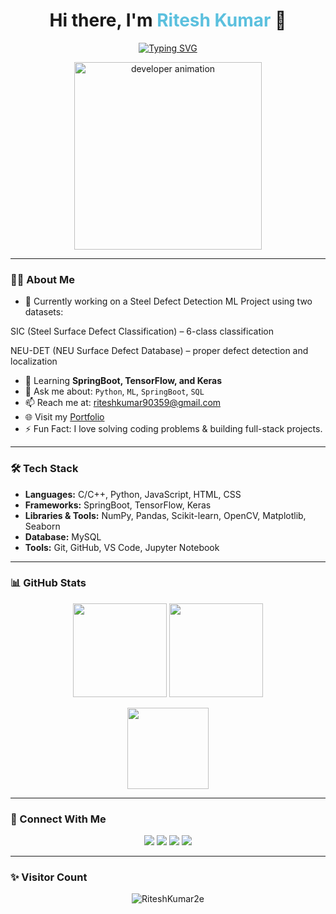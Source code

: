 <!-- Animated Heading -->
<h1 align="center">Hi there, I'm <span style="color:#5bc0de">Ritesh Kumar</span> 👋</h1>

<!-- Typing animation -->
<p align="center">
  <a href="https://riteshkumar2e.github.io/Portfolio/">
    <img src="https://readme-typing-svg.herokuapp.com?font=Fira+Code&size=22&duration=4000&pause=1000&center=true&vCenter=true&width=435&lines=Aspiring+Software+Engineer;Machine+Learning+Enthusiast;SpringBoot+Backend+Developer;Tech+Explorer+%F0%9F%9A%80" alt="Typing SVG" />
  </a>
</p>

<!-- GIF -->
<p align="center">
  <img src="https://cdn.dribbble.com/users/1162077/screenshots/3848914/programmer.gif" width="300" alt="developer animation"/>
</p>

---

### 👨‍💻 About Me

- 🔭 Currently working on a Steel Defect Detection ML Project using two datasets:

SIC (Steel Surface Defect Classification) – 6-class classification

NEU-DET (NEU Surface Defect Database) – proper defect detection and localization

- 🌱 Learning **SpringBoot, TensorFlow, and Keras**
- 💬 Ask me about: `Python`, `ML`, `SpringBoot`, `SQL`
- 📫 Reach me at: [riteshkumar90359@gmail.com](mailto:riteshkumar90359@gmail.com)
- 🌐 Visit my [Portfolio](https://riteshkumar2e.github.io/Portfolio/)
- ⚡ Fun Fact: I love solving coding problems & building full-stack projects.

---


### 🛠️ Tech Stack
- **Languages:** C/C++, Python, JavaScript, HTML, CSS  
- **Frameworks:** SpringBoot, TensorFlow, Keras  
- **Libraries & Tools:** NumPy, Pandas, Scikit-learn, OpenCV, Matplotlib, Seaborn  
- **Database:** MySQL  
- **Tools:** Git, GitHub, VS Code, Jupyter Notebook  
---

### 📊 GitHub Stats

<p align="center">
  <img src="https://github-readme-stats.vercel.app/api?username=RiteshKumar2e&show_icons=true&theme=tokyonight" height="150"/>
  <img src="https://github-readme-streak-stats.herokuapp.com/?user=RiteshKumar2e&theme=tokyonight" height="150"/>
</p>

<p align="center">
  <img src="https://github-readme-stats.vercel.app/api/top-langs/?username=RiteshKumar2e&layout=compact&theme=tokyonight" height="130"/>
</p>

---

### 🔗 Connect With Me

<p align="center">
  <a href="mailto:riteshkumar90359@gmail.com"><img src="https://img.shields.io/badge/Gmail-D14836?style=for-the-badge&logo=gmail&logoColor=white"></a>
  <a href="https://www.linkedin.com/in/ritesh-kumar-b3a654253"><img src="https://img.shields.io/badge/LinkedIn-0077B5?style=for-the-badge&logo=linkedin&logoColor=white"></a>
  <a href="https://github.com/RiteshKumar2e"><img src="https://img.shields.io/badge/GitHub-000000?style=for-the-badge&logo=github&logoColor=white"></a>
  <a href="https://riteshkumar2e.github.io/Portfolio/"><img src="https://img.shields.io/badge/Portfolio-121212?style=for-the-badge&logo=vercel&logoColor=white"></a>
</p>

---

### ✨ Visitor Count

<p align="center">
  <img src="https://komarev.com/ghpvc/?username=RiteshKumar2e&label=Profile+Views&color=0e75b6&style=flat" alt="RiteshKumar2e" />
</p>
